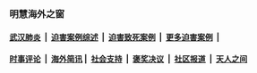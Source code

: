 
### 明慧海外之窗

####  [武汉肺炎](indexes/365.md?t=01160200) &nbsp;|&nbsp;  [迫害案例综述](indexes/328.md?t=01160200) &nbsp;|&nbsp; [迫害致死案例](indexes/277.md?t=01160200)  &nbsp;|&nbsp; [更多迫害案例](indexes/81.md?t=01160200)  &nbsp;|&nbsp; 
####  [时事评论](indexes/251.md?t=01160200) &nbsp;|&nbsp; [海外简讯](indexes/245.md?t=01160200)&nbsp;|&nbsp;  [社会支持](indexes/140.md?t=01160200) &nbsp;|&nbsp; [褒奖决议](indexes/282.md?t=01160200) &nbsp;|&nbsp; [社区报道](indexes/91.md?t=01160200)  &nbsp;|&nbsp; [天人之间](indexes/78.md?t=01160200) 

